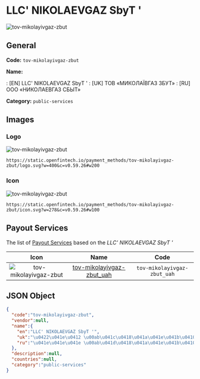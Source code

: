 
# LLC' NIKOLAEVGAZ SbyT ' 
![tov-mikolayivgaz-zbut](https://static.openfintech.io/payment_methods/tov-mikolayivgaz-zbut/logo.svg?w=400&c=v0.59.26#w200)  

## General 
**Code:** `tov-mikolayivgaz-zbut` 
 
**Name:** 
 
:	[EN] LLC' NIKOLAEVGAZ SbyT ' 
:	[UK] ТОВ «МИКОЛАЇВГАЗ ЗБУТ» 
:	[RU] ООО «НИКОЛАЕВГАЗ СБЫТ» 
 
**Category:** `public-services` 
 

## Images 

### Logo 
![tov-mikolayivgaz-zbut](https://static.openfintech.io/payment_methods/tov-mikolayivgaz-zbut/logo.svg?w=400&c=v0.59.26#w200)  

```
https://static.openfintech.io/payment_methods/tov-mikolayivgaz-zbut/logo.svg?w=400&c=v0.59.26#w200
```  

### Icon 
![tov-mikolayivgaz-zbut](https://static.openfintech.io/payment_methods/tov-mikolayivgaz-zbut/icon.svg?w=278&c=v0.59.26#w100)  

```
https://static.openfintech.io/payment_methods/tov-mikolayivgaz-zbut/icon.svg?w=278&c=v0.59.26#w100
```  

## Payout Services 
 
The list of [Payout Services](/payout-services/) based on the _LLC' NIKOLAEVGAZ SbyT '_ 

|Icon|Name|Code| 
|:---:|:---:|:---:| 
|![tov-mikolayivgaz-zbut](https://static.openfintech.io/payout_methods/tov-mikolayivgaz-zbut/icon.png?w=278&c=v0.59.26#w40) |[tov-mikolayivgaz-zbut_uah](/payout-services/tov-mikolayivgaz-zbut_uah/)|`tov-mikolayivgaz-zbut_uah`| 
 

## JSON Object 

```json
{
  "code":"tov-mikolayivgaz-zbut",
  "vendor":null,
  "name":{
    "en":"LLC' NIKOLAEVGAZ SbyT '",
    "uk":"\u0422\u041e\u0412 \u00ab\u041c\u0418\u041a\u041e\u041b\u0410\u0407\u0412\u0413\u0410\u0417 \u0417\u0411\u0423\u0422\u00bb",
    "ru":"\u041e\u041e\u041e \u00ab\u041d\u0418\u041a\u041e\u041b\u0410\u0415\u0412\u0413\u0410\u0417 \u0421\u0411\u042b\u0422\u00bb"
  },
  "description":null,
  "countries":null,
  "category":"public-services"
}
```  
